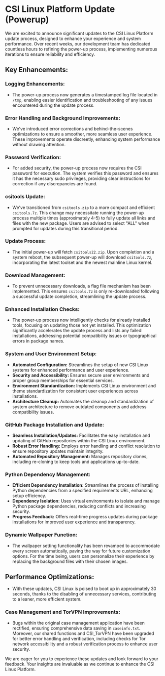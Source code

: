 # CSI Linux Platform Update (Powerup)

We are excited to announce significant updates to the CSI Linux Platform update process, designed to enhance your experience and system performance. Over recent weeks, our development team has dedicated countless hours to refining the power-up process, implementing numerous iterations to ensure reliability and efficiency.

## Key Enhancements:

### Logging Enhancements:
- The power-up process now generates a timestamped log file located in `/tmp`, enabling easier identification and troubleshooting of any issues encountered during the update process.

### Error Handling and Background Improvements:
- We've introduced error corrections and behind-the-scenes optimizations to ensure a smoother, more seamless user experience. These improvements operate discreetly, enhancing system performance without drawing attention.

### Password Verification:
- For added security, the power-up process now requires the CSI password for execution. The system verifies this password and ensures it has the necessary sudo privileges, providing clear instructions for correction if any discrepancies are found.

### csitools Update:
- We've transitioned from `csitools.zip` to a more compact and efficient `csitools.7z`. This change may necessitate running the power-up process multiple times (approximately 4-5) to fully update all links and files with the new package. Users are advised to select "ALL" when prompted for updates during this transitional period.

### Update Process:
- The initial power-up will fetch `csitools22.zip`. Upon completion and a system reboot, the subsequent power-up will download `csitools.7z`, incorporating the latest toolset and the newest mainline Linux kernel.

### Download Management:
- To prevent unnecessary downloads, a flag file mechanism has been implemented. This ensures `csitools.7z` is only re-downloaded following a successful update completion, streamlining the update process.

### Enhanced Installation Checks:
- The power-up process now intelligently checks for already installed tools, focusing on updating those not yet installed. This optimization significantly accelerates the update process and lists any failed installations, addressing potential compatibility issues or typographical errors in package names.

### System and User Environment Setup:
- **Automated Configuration:** Streamlines the setup of new CSI Linux systems for enhanced performance and user experience.
- **Security and Accessibility:** Ensures secure user environments and proper group memberships for essential services.
- **Environment Standardization:** Implements CSI Linux environment and theme standardization for consistent user experiences across installations.
- **Architecture Cleanup:** Automates the cleanup and standardization of system architecture to remove outdated components and address compatibility issues.

### GitHub Package Installation and Update:
- **Seamless Installation/Updates:** Facilitates the easy installation and updating of GitHub repositories within the CSI Linux environment.
- **Robust Error Handling:** Employs error handling and conflict resolution to ensure repository updates maintain integrity.
- **Automated Repository Management:** Manages repository clones, including re-cloning to keep tools and applications up-to-date.

### Python Dependency Management:
- **Efficient Dependency Installation:** Streamlines the process of installing Python dependencies from a specified requirements URL, enhancing setup efficiency.
- **Dependency Isolation:** Uses virtual environments to isolate and manage Python package dependencies, reducing conflicts and increasing security.
- **Progress Feedback:** Offers real-time progress updates during package installations for improved user experience and transparency.

### Dynamic Wallpaper Function:
- The wallpaper setting functionality has been revamped to accommodate every screen automatically, paving the way for future customization options. For the time being, users can personalize their experience by replacing the background files with their chosen images.

## Performance Optimizations:
- With these updates, CSI Linux is poised to boot up in approximately 30 seconds, thanks to the disabling of unnecessary services, contributing to a leaner, more efficient system.
  
### Case Management and TorVPN Improvements:
- Bugs within the original case management application have been rectified, ensuring comprehensive data saving in `caseinfo.txt`. Moreover, our shared functions and CSI_TorVPN have been upgraded for better error handling and verification, including checks for Tor network accessibility and a robust verification process to enhance user security.

We are eager for you to experience these updates and look forward to your feedback. Your insights are invaluable as we continue to enhance the CSI Linux Platform.

